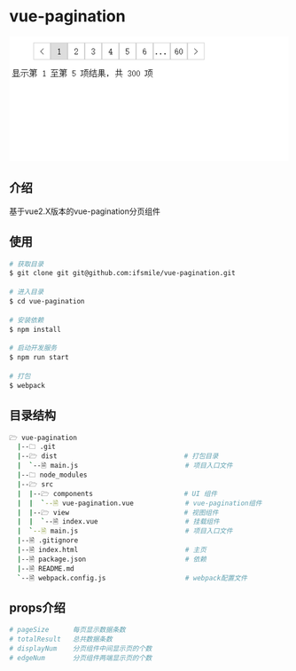 # vue-pagination

![](https://github.com/ifsmile/vue-pagination/blob/master/images/GIF.gif?raw=true)

## 介绍

基于vue2.X版本的vue-pagination分页组件

## 使用

```bash
# 获取目录
$ git clone git git@github.com:ifsmile/vue-pagination.git

# 进入目录
$ cd vue-pagination

# 安装依赖
$ npm install

# 启动开发服务
$ npm run start

# 打包
$ webpack
```

## 目录结构

```bash
🗁 vue-pagination
  |--🗀 .git
  |--🗁 dist                                # 打包目录
  |  `--🗎 main.js                           # 项目入口文件
  |--🗀 node_modules
  |--🗁 src
  |  |--🗁 components                       # UI 组件
  |  |  `--🗎 vue-pagination.vue             # vue-pagination组件
  |  |--🗁 view                             # 视图组件
  |  |  `--🗎 index.vue                      # 挂载组件
  |  `--🗎 main.js                           # 项目入口文件    
  |--🗎 .gitignore
  |--🗎 index.html                           # 主页
  |--🗎 package.json                         # 依赖
  |--🗎 README.md
  `--🗎 webpack.config.js                    # webpack配置文件
```

## props介绍

```bash
# pageSize      每页显示数据条数
# totalResult   总共数据条数
# displayNum    分页组件中间显示页的个数
# edgeNum       分页组件两端显示页的个数
```